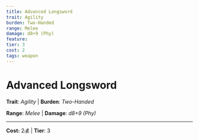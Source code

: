 ```yaml
---
title: Advanced Longsword
trait: Agility
burden: Two-Handed
range: Melee
damage: d8+9 (Phy)
feature: 
tier: 3
cost: 2
tags: weapon
---
```

# Advanced Longsword

**Trait**: _Agility_ | **Burden**: _Two-Handed_

**Range**: _Melee_ | **Damage**: _d8+9 (Phy)_

___
**Cost:** 2💰 | **Tier**: 3

